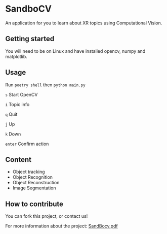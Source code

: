 # SandboCV

An application for you to learn about XR topics using Computational Vision.

## Getting started

You will need to be on Linux and have installed opencv, numpy and matplotlib.

## Usage

Run `poetry shell` then `python main.py`

`s` Start OpenCV

`i` Topic info

`q` Quit

`j` Up

`k` Down

`enter` Confirm action

## Content

- Object tracking
- Object Recognition
- Object Reconstruction
- Image Segmentation

## How to contribute

You can fork this project, or contact us!

For more information about the project: [SandBocv.pdf](https://github.com/user-attachments/files/16510287/SandBocv.pdf)

